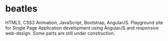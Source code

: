 # beatles
HTML5, CSS3 Animation, JavaScript, Bootstrap, AngularJS. 
Playground site for Single Page Application development using AngularJS and responsive web-design. Some parts are still under construction.
